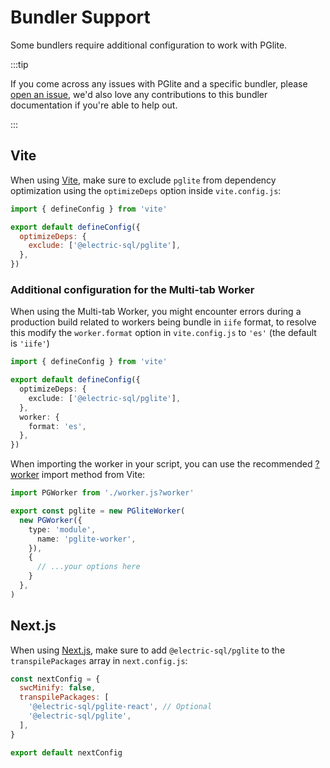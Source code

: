 # Bundler Support

Some bundlers require additional configuration to work with PGlite.

:::tip

If you come across any issues with PGlite and a specific bundler, please [open an issue](https://github.com/electric-sql/pglite/issues/new), we'd also love any contributions to this bundler documentation if you're able to help out.

:::

## Vite

When using [Vite](https://vitejs.dev/), make sure to exclude `pglite` from dependency optimization using the `optimizeDeps` option inside `vite.config.js`:

```js
import { defineConfig } from 'vite'

export default defineConfig({
  optimizeDeps: {
    exclude: ['@electric-sql/pglite'],
  },
})
```

### Additional configuration for the Multi-tab Worker

When using the Multi-tab Worker, you might encounter errors during a production build related to workers being bundle in `iife` format, to resolve this modify the `worker.format` option in `vite.config.js` to `'es'` (the default is `'iife'`)

```ts
import { defineConfig } from 'vite'

export default defineConfig({
  optimizeDeps: {
    exclude: ['@electric-sql/pglite'],
  },
  worker: {
    format: 'es',
  },
})
```

When importing the worker in your script, you can use the recommended [?worker](https://vitejs.dev/guide/features#static-assets) import method from Vite:

```ts
import PGWorker from './worker.js?worker'

export const pglite = new PGliteWorker(
  new PGWorker({
    type: 'module',
      name: 'pglite-worker',
    }),
    {
      // ...your options here
    }
  },
)
```

## Next.js

When using [Next.js](https://nextjs.org/), make sure to add `@electric-sql/pglite` to the `transpilePackages` array in `next.config.js`:

```js
const nextConfig = {
  swcMinify: false,
  transpilePackages: [
    '@electric-sql/pglite-react', // Optional
    '@electric-sql/pglite',
  ],
}

export default nextConfig
```
